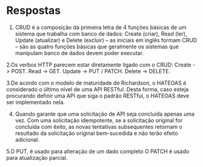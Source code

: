 # Respostas

1. CRUD é a composição da primeira letra de 4 funções básicas de um sistema que trabalha com banco de dados:
Create (criar), Read (ler), Update (atualizar) e Delete (excluir) – as iniciais em inglês formam CRUD – são as quatro funções básicas que geralmente os sistemas que manipulam banco de dados devem poder executar.

2.Os verbos HTTP parecem estar diretamente ligado com o CRUD:
Create -> POST.
Read -> GET.
Update -> PUT / PATCH.
Delete -> DELETE.

3.De acordo com o modelo de maturidade de Richardson, o HATEOAS é considerado o último nível de uma API RESTful. Desta forma, caso esteja procurando definir uma API que siga o padrão RESTful, o HATEOAS deve ser implementado nela.

4. Quando garante que uma solicitação de API seja concluída apenas uma vez.
Com uma solicitação idempotente, se a solicitação original for concluída com êxito, as novas tentativas subsequentes retornam o resultado da solicitação original bem-sucedida e não terão efeito adicional.

5.O PUT, é usado para alteração de um dado completo
O PATCH é usado para atualização parcial.


